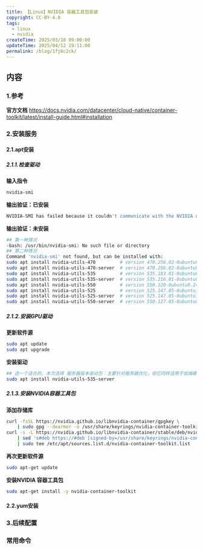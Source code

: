 ```yaml
---
title: 【Linux】NVIDIA 容器工具包安装
copyright: CC-BY-4.0
tags:
  - linux
  - nvidia
createTime: 2025/03/18 09:00:00
updateTime: 2025/04/12 19:11:00
permalink: /blog/1fj6c2ck/
---
```


## 内容

### 1.参考

**官方文档**
https://docs.nvidia.com/datacenter/cloud-native/container-toolkit/latest/install-guide.html#installation

### 2.安装服务

#### 2.1.apt安装

##### 2.1.1.检查驱动

**输入指令**

```bash
nvidia-smi
```

**输出验证：已安装**

```bash
NVIDIA-SMI has failed because it couldn't communicate with the NVIDIA driver. Make sure that the latest NVIDIA driver is installed and running.
```

**输出验证：未安装**

```bash
## 第一种情况
-bash: /usr/bin/nvidia-smi: No such file or directory
## 第二种情况
Command 'nvidia-smi' not found, but can be installed with:
sudo apt install nvidia-utils-470         # version 470.256.02-0ubuntu0.24.04.1, or
sudo apt install nvidia-utils-470-server  # version 470.256.02-0ubuntu0.24.04.1
sudo apt install nvidia-utils-535         # version 535.183.01-0ubuntu0.24.04.1
sudo apt install nvidia-utils-535-server  # version 535.216.01-0ubuntu0.24.04.1
sudo apt install nvidia-utils-550         # version 550.120-0ubuntu0.24.04.1
sudo apt install nvidia-utils-525         # version 525.147.05-0ubuntu1
sudo apt install nvidia-utils-525-server  # version 525.147.05-0ubuntu1
sudo apt install nvidia-utils-550-server  # version 550.127.05-0ubuntu0.24.04.1
```

##### 2.1.2.安装GPU驱动

**更新软件源**

```bash
sudo apt update
sudo apt upgrade
```

**安装驱动**

```bash
## 选一个适合的，本次选择 服务器版本驱动包：主要针对服务器优化，但它同样适用于低端硬件，只是没有桌面驱动中的那些渲染功能。只要你的应用场景主要关注计算性能而非图形加速
sudo apt install nvidia-utils-535-server
```

##### 2.1.3.安装NVIDIA容器工具包

**添加存储库**

```bash
curl -fsSL https://nvidia.github.io/libnvidia-container/gpgkey \
    | sudo gpg --dearmor -o /usr/share/keyrings/nvidia-container-toolkit-keyring.gpg
curl -s -L https://nvidia.github.io/libnvidia-container/stable/deb/nvidia-container-toolkit.list \
    | sed 's#deb https://#deb [signed-by=/usr/share/keyrings/nvidia-container-toolkit-keyring.gpg] https://#g' \
    | sudo tee /etc/apt/sources.list.d/nvidia-container-toolkit.list
```

**再次更新软件源**

```bash
sudo apt-get update
```

**安装NVIDIA 容器工具包**

```bash
sudo apt-get install -y nvidia-container-toolkit
```

#### 2.2.yum安装

### 3.后续配置

### 常用命令
